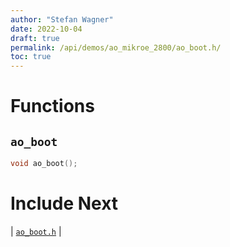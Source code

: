 ```yaml
---
author: "Stefan Wagner"
date: 2022-10-04
draft: true
permalink: /api/demos/ao_mikroe_2800/ao_boot.h/
toc: true
---
```


# Functions

## `ao_boot`

```c
void ao_boot();
```

# Include Next

| [`ao_boot.h`](../../src/ao_sys_xc32_pic32mz_ef/ao_boot.h.md) |
